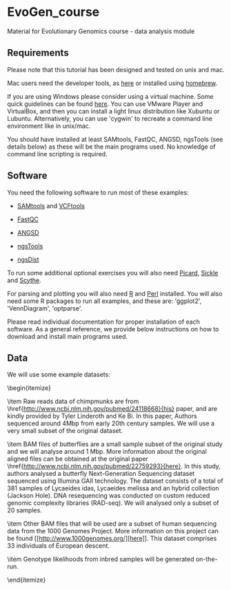 # EvoGen_course
Material for Evolutionary Genomics course - data analysis module

## Requirements

Please note that this tutorial has been designed and tested on unix and mac.

Mac users need the developer tools, as [here](https://developer.apple.com/xcode/) or installed using [homebrew](http://brew.sh/).

If you are using Windows please consider using a virtual machine.
Some quick guidelines can be found [here](http://www.howtogeek.com/170870/5-ways-to-run-linux-software-on-windows).
You can use VMware Player and VirtualBox, and then you can install a light linux distribution like Xubuntu or Lubuntu.
Alternatively, you can use 'cygwin' to recreate a command line environment like in unix/mac.

You should have installed at least SAMtools, FastQC, ANGSD, ngsTools (see details below) as these will be the main programs used.
No knowledge of command line scripting is required.

## Software

You need the following software to run most of these examples:

 - [SAMtools](http://samtools.sourceforge.net/) and [VCFtools](http://vcftools.sourceforge.net/)

 - [FastQC](http://www.bioinformatics.babraham.ac.uk/projects/fastqc/)

 - [ANGSD](http://popgen.dk/wiki/index.php/ANGSD)

 - [ngsTools](https://github.com/mfumagalli/ngsTools)

 - [ngsDist](https://github.com/fgvieira/ngsDist)

To run some additional optional exercises you will also need [Picard](http://picard.sourceforge.net/), [Sickle](https://github.com/najoshi/sickle) and [Scythe](https://github.com/vsbuffalo/scythe).

For parsing and plotting you will also need [R](http://www.r-project.org/) and [Perl](http://www.perl.org/) installed. 
You will also need some R packages to run all examples, and these are: 'ggplot2', 'VennDiagram', 'optparse'.

Please read individual documentation for proper installation of each software. As a general reference, we provide below instructions on how to download and install main programs used.


## Data

We will use some example datasets:

\begin{itemize}

\item Raw reads data of chimpmunks are from \href{http://www.ncbi.nlm.nih.gov/pubmed/24118668}{his} paper, and are kindly provided by Tyler Linderoth and Ke Bi.
In this paper, Authors sequenced around 4Mbp from early 20th century samples. We will use a very small subset of the original dataset.

\item BAM files of butterflies are a small sample subset of the original study and we will analyse around 1 Mbp. More information about the original aligned files can be obtained at the original paper \href{http://www.ncbi.nlm.nih.gov/pubmed/22759293}{here}. In this study, authors analysed a butterfly Next-Generation Sequencing dataset sequenced using Illumina GAII technology. The dataset consists of a total of 381 samples of Lycaeides idas, Lycaeides melissa and an hybrid collection (Jackson Hole). DNA resequencing was conducted on custom reduced genomic complexity libraries (RAD-seq). We will analysed only a subset of 20 samples.

\item Other BAM files that will be used are a subset of human sequencing data from the 1000 Genomes Project. More information on this project can be found [[http://www.1000genomes.org/][here]]. This dataset comprises 33 individuals of European descent.

\item Genotype likelihoods from inbred samples will be generated on-the-run.

\end{itemize}





